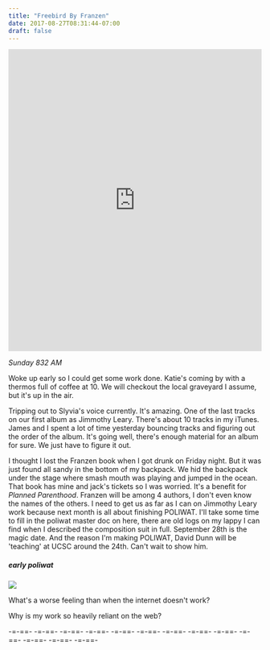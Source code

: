 ```yaml
---
title: "Freebird By Franzen"
date: 2017-08-27T08:31:44-07:00
draft: false
---
```


<iframe width="100%" height="600" scrolling="no" frameborder="no" allow="autoplay" src="https://w.soundcloud.com/player/?url=https%3A//api.soundcloud.com/tracks/285659721%3Fsecret_token%3Ds-NJXii&color=%237105ad&auto_play=false&hide_related=false&show_comments=true&show_user=true&show_reposts=false&show_teaser=true&visual=true"></iframe>

*Sunday 832 AM*

Woke up early so I could get some work done. Katie's coming by with a thermos full of coffee at 10. We will checkout the local graveyard I assume, but it's up in the air.

Tripping out to Slyvia's voice currently. It's amazing. One of the last tracks on our first album as Jimmothy Leary. There's about 10 tracks in my iTunes. James and I spent a lot of time yesterday bouncing tracks and figuring out the order of the album. It's going well, there's enough material for an album for sure. We just have to figure it out.

I thought I lost the Franzen book when I got drunk on Friday night. But it was just found all sandy in the bottom of my backpack. We hid the backpack under the stage where smash mouth was playing and jumped in the ocean. That book has mine and jack's tickets so I was worried. It's a benefit for *Planned Parenthood*. Franzen will be among 4 authors, I don't even know the names of the others. I need to get us as far as I can on Jimmothy Leary work because next month is all about finishing POLIWAT. I'll take some time to fill in the poliwat master doc on here, there are old logs on my lappy I can find when I described the composition suit in full. September 28th is the magic date. And the reason I'm making POLIWAT, David Dunn will be 'teaching' at UCSC around the 24th. Can't wait to show him.


##### early poliwat

<img src="/images/poliwat.jpg">

What's a worse feeling than when the internet doesn't work?

Why is my work so heavily reliant on the web?


-=-==- -=-==- -=-==- -=-==- -=-==- -=-==- -=-==- -=-==- -=-==- -=-==- -=-==- -=-==- -=-==-
